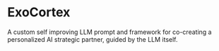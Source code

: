 # ExoCortex
A custom self improving LLM prompt and framework for co-creating a personalized AI strategic partner, guided by the LLM itself.
